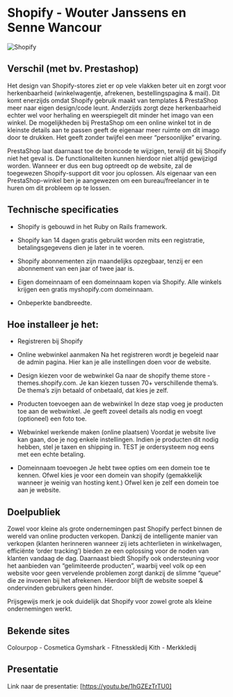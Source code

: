 # Shopify - Wouter Janssens en Senne Wancour

![Shopify](https://support.sendcloud.com/hc/article_attachments/360067710092/shopify.png)


## Verschil (met bv. Prestashop)

Het design van Shopify-stores ziet er op vele vlakken beter uit en zorgt voor herkenbaarheid (winkelwagentje, afrekenen, bestellingspagina & mail). Dit komt enerzijds omdat Shopify gebruik maakt van templates & PrestaShop meer naar eigen design/code leunt. Anderzijds zorgt deze herkenbaarheid echter wel voor herhaling en weerspiegelt dit minder het imago van een winkel. De mogelijkheden bij PrestaShop om een online winkel tot in de kleinste details aan te passen geeft de eigenaar meer ruimte om dit imago door te drukken. Het geeft zonder twijfel een meer “persoonlijke” ervaring.

PrestaShop laat daarnaast toe de broncode te wijzigen, terwijl dit bij Shopify niet het geval is. De functionaliteiten kunnen hierdoor niet altijd gewijzigd worden. Wanneer er dus een bug optreedt op de website, zal de toegewezen Shopify-support dit voor jou oplossen. Als eigenaar van een PrestaShop-winkel ben je aangewezen om een bureau/freelancer in te huren om dit probleem op te lossen.

## Technische specificaties
- Shopify is gebouwd in het Ruby on Rails framework. 

- Shopify kan 14 dagen gratis gebruikt worden mits een registratie, betalingsgegevens dien je later in te voeren.

- Shopify abonnementen zijn maandelijks opzegbaar, tenzij er een abonnement van een jaar of twee jaar is.

- Eigen domeinnaam of een domeinnaam kopen via Shopify. Alle winkels krijgen een gratis myshopify.com domeinnaam.

- Onbeperkte bandbreedte.

## Hoe installeer je het: 
- Registreren bij Shopify

- Online webwinkel aanmaken
	Na het registreren wordt je begeleid naar de admin pagina.
	Hier kan je alle instellingen doen voor de website.

- Design kiezen voor de webwinkel
	Ga naar de shopify theme store - themes.shopify.com.
	Je kan kiezen tussen 70+ verschillende thema’s.
	De thema’s zijn betaald of onbetaald, dat kies je zelf.

- Producten toevoegen aan de webwinkel
	In deze stap voeg je producten toe aan de webwinkel.
	Je geeft zoveel details als nodig en voegt (optioneel) een foto toe.

- Webwinkel werkende maken (online plaatsen)
	Voordat je website live kan gaan, doe je nog enkele instellingen.
	Indien je producten dit nodig hebben, stel je taxen en shipping in. 
	TEST je ordersysteem nog eens met een echte betaling.

- Domeinnaam toevoegen
	Je hebt twee opties om een domein toe te kennen. 
Ofwel kies je voor een domein van shopify (gemakkelijk wanneer je weinig van hosting kent.)
Ofwel ken je zelf een domein toe aan je website.

## Doelpubliek

Zowel voor kleine als grote ondernemingen past Shopify perfect binnen de wereld van online producten verkopen. Dankzij de intelligente manier van verkopen (klanten herinneren wanneer zij iets achterlieten in winkelwagen, efficiënte ‘order tracking’) bieden ze een oplossing voor de noden van klanten vandaag de dag. Daarnaast biedt Shopify ook ondersteuning voor het aanbieden van “gelimiteerde producten”, waarbij veel volk op een website voor geen vervelende problemen zorgt dankzij de slimme “queue” die ze invoeren bij het afrekenen. Hierdoor blijft de website soepel & ondervinden gebruikers geen hinder.

Prijsgewijs merk je ook duidelijk dat Shopify voor zowel grote als kleine ondernemingen werkt.

## Bekende sites
Colourpop - Cosmetica
Gymshark - Fitnesskledij
Kith - Merkkledij

## Presentatie
Link naar de presentatie: [https://youtu.be/1hGZEzTrTU0]
